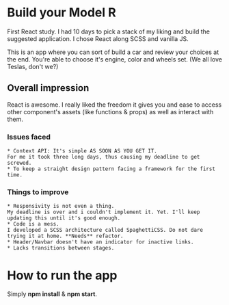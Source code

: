 # Build your Model R

First React study.
I had 10 days to pick a stack of my liking and build the suggested application. I chose React along SCSS and vanilla JS.

This is an app where you can sort of build a car and review your choices at the end.
You're able to choose it's engine, color and wheels set. (We all love Teslas, don't we?)

## Overall impression

React is awesome.
I really liked the freedom it gives you and ease to access other component's assets (like functions & props) as well as interact with them.

### Issues faced

    * Context API: It's simple AS SOON AS YOU GET IT.
    For me it took three long days, thus causing my deadline to get screwed.
    * To keep a straight design pattern facing a framework for the first time.

### Things to improve

    * Responsivity is not even a thing.
    My deadline is over and i couldn't implement it. Yet. I'll keep updating this until it's good enough.
    * Code is a mess.
    I developed a SCSS architecture called SpaghettiCSS. Do not dare trying it at home. **Needs** refactor.
    * Header/Navbar doesn't have an indicator for inactive links.
    * Lacks transitions between stages.

# How to run the app

Simply **npm install** & **npm start**.
